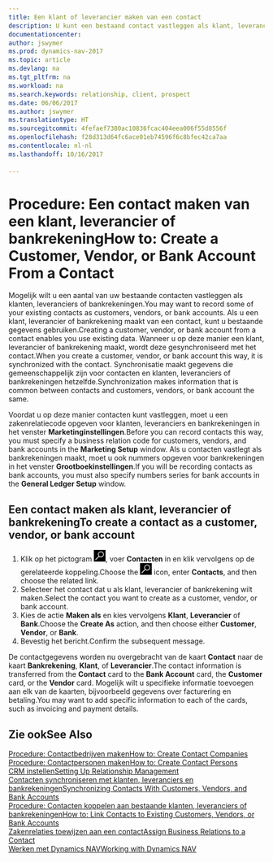 ```yaml
---
title: Een klant of leverancier maken van een contact
description: U kunt een bestaand contact vastleggen als klant, leverancier of bankrekening met bestaande gegevens en een zakenrelatie opgeven.
documentationcenter: 
author: jswymer
ms.prod: dynamics-nav-2017
ms.topic: article
ms.devlang: na
ms.tgt_pltfrm: na
ms.workload: na
ms.search.keywords: relationship, client, prospect
ms.date: 06/06/2017
ms.author: jswymer
ms.translationtype: HT
ms.sourcegitcommit: 4fefaef7380ac10836fcac404eea006f55d8556f
ms.openlocfilehash: f28d313d64fc6ace01eb74596f6c8bfec42ca7aa
ms.contentlocale: nl-nl
ms.lasthandoff: 10/16/2017

---
```

# <a name="how-to-create-a-customer-vendor-or-bank-account-from-a-contact"></a><span data-ttu-id="03517-103">Procedure: Een contact maken van een klant, leverancier of bankrekening</span><span class="sxs-lookup"><span data-stu-id="03517-103">How to: Create a Customer, Vendor, or Bank Account From a Contact</span></span>
<span data-ttu-id="03517-104">Mogelijk wilt u een aantal van uw bestaande contacten vastleggen als klanten, leveranciers of bankrekeningen.</span><span class="sxs-lookup"><span data-stu-id="03517-104">You may want to record some of your existing contacts as customers, vendors, or bank accounts.</span></span> <span data-ttu-id="03517-105">Als u een klant, leverancier of bankrekening maakt van een contact, kunt u bestaande gegevens gebruiken.</span><span class="sxs-lookup"><span data-stu-id="03517-105">Creating a customer, vendor, or bank account from a contact enables you use existing data.</span></span> <span data-ttu-id="03517-106">Wanneer u op deze manier een klant, leverancier of bankrekening maakt, wordt deze gesynchroniseerd met het contact.</span><span class="sxs-lookup"><span data-stu-id="03517-106">When you create a customer, vendor, or bank account this way, it is synchronized with the contact.</span></span> <span data-ttu-id="03517-107">Synchronisatie maakt gegevens die gemeenschappelijk zijn voor contacten en klanten, leveranciers of bankrekeningen hetzelfde.</span><span class="sxs-lookup"><span data-stu-id="03517-107">Synchronization makes information that is common between contacts and customers, vendors, or bank account the same.</span></span>

<span data-ttu-id="03517-108">Voordat u op deze manier contacten kunt vastleggen, moet u een zakenrelatiecode opgeven voor klanten, leveranciers en bankrekeningen in het venster **Marketinginstellingen**.</span><span class="sxs-lookup"><span data-stu-id="03517-108">Before you can record contacts this way, you must specify a business relation code for customers, vendors, and bank accounts in the **Marketing Setup** window.</span></span> <span data-ttu-id="03517-109">Als u contacten vastlegt als bankrekeningen maakt, moet u ook nummers opgeven voor bankrekeningen in het venster **Grootboekinstellingen**.</span><span class="sxs-lookup"><span data-stu-id="03517-109">If you will be recording contacts as bank accounts, you must also specify numbers series for bank accounts in the **General Ledger Setup** window.</span></span>

## <a name="to-create-a-contact-as-a-customer-vendor-or-bank-account"></a><span data-ttu-id="03517-110">Een contact maken als klant, leverancier of bankrekening</span><span class="sxs-lookup"><span data-stu-id="03517-110">To create a contact as a customer, vendor, or bank account</span></span>
1. <span data-ttu-id="03517-111">Klik op het pictogram ![Zoeken naar pagina of rapport](media/ui-search/search_small.png "pictogram Zoeken naar pagina of rapport"), voer **Contacten** in en klik vervolgens op de gerelateerde koppeling.</span><span class="sxs-lookup"><span data-stu-id="03517-111">Choose the ![Search for Page or Report](media/ui-search/search_small.png "Search for Page or Report icon") icon, enter **Contacts**, and then choose the related link.</span></span>
2. <span data-ttu-id="03517-112">Selecteer het contact dat u als klant, leverancier of bankrekening wilt maken.</span><span class="sxs-lookup"><span data-stu-id="03517-112">Select the contact you want to create as a customer, vendor, or bank account.</span></span>
3. <span data-ttu-id="03517-113">Kies de actie **Maken als** en kies vervolgens **Klant**, **Leverancier** of **Bank**.</span><span class="sxs-lookup"><span data-stu-id="03517-113">Choose the **Create As** action, and then choose either **Customer**, **Vendor**, or **Bank**.</span></span>
4. <span data-ttu-id="03517-114">Bevestig het bericht.</span><span class="sxs-lookup"><span data-stu-id="03517-114">Confirm the subsequent message.</span></span>

<span data-ttu-id="03517-115">De contactgegevens worden nu overgebracht van de kaart **Contact** naar de kaart **Bankrekening**, **Klant**, of **Leverancier**.</span><span class="sxs-lookup"><span data-stu-id="03517-115">The contact information is transferred from the **Contact** card to the **Bank Account** card, the **Customer** card, or the **Vendor** card.</span></span> <span data-ttu-id="03517-116">Mogelijk wilt u specifieke informatie toevoegen aan elk van de kaarten, bijvoorbeeld gegevens over facturering en betaling.</span><span class="sxs-lookup"><span data-stu-id="03517-116">You may want to add specific information to each of the cards, such as invoicing and payment details.</span></span>

## <a name="see-also"></a><span data-ttu-id="03517-117">Zie ook</span><span class="sxs-lookup"><span data-stu-id="03517-117">See Also</span></span>
[<span data-ttu-id="03517-118">Procedure: Contactbedrijven maken</span><span class="sxs-lookup"><span data-stu-id="03517-118">How to: Create Contact Companies</span></span>](marketing-create-contact-companies.md)  
[<span data-ttu-id="03517-119">Procedure: Contactpersonen maken</span><span class="sxs-lookup"><span data-stu-id="03517-119">How to: Create Contact Persons</span></span>](marketing-create-contact-persons.md)  
[<span data-ttu-id="03517-120">CRM instellen</span><span class="sxs-lookup"><span data-stu-id="03517-120">Setting Up Relationship Management</span></span>](marketing-setup-marketing.md)  
[<span data-ttu-id="03517-121">Contacten synchroniseren met klanten, leveranciers en bankrekeningen</span><span class="sxs-lookup"><span data-stu-id="03517-121">Synchronizing Contacts With Customers, Vendors, and Bank Accounts</span></span>](marketing-synchronize-contacts-customers-vendors-bank-accounts.md)  
[<span data-ttu-id="03517-122">Procedure: Contacten koppelen aan bestaande klanten, leveranciers of bankrekeningen</span><span class="sxs-lookup"><span data-stu-id="03517-122">How to: Link Contacts to Existing Customers, Vendors, or Bank Accounts</span></span>](marketing-how-link-contact.md)  
[<span data-ttu-id="03517-123">Zakenrelaties toewijzen aan een contact</span><span class="sxs-lookup"><span data-stu-id="03517-123">Assign Business Relations to a Contact</span></span>](marketing-business-relations.md#AssignBusRelContact)  
[<span data-ttu-id="03517-124">Werken met Dynamics NAV</span><span class="sxs-lookup"><span data-stu-id="03517-124">Working with Dynamics NAV</span></span>](ui-work-product.md)

